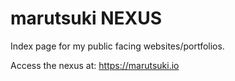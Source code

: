 # marutsuki NEXUS

Index page for my public facing websites/portfolios.

Access the nexus at:
https://marutsuki.io